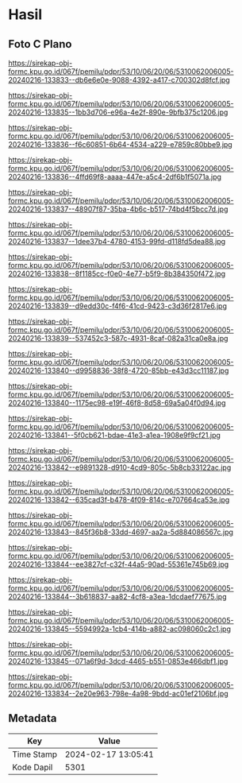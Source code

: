# Hasil

## Foto C Plano

https://sirekap-obj-formc.kpu.go.id/067f/pemilu/pdpr/53/10/06/20/06/5310062006005-20240216-133833--db6e6e0e-9088-4392-a417-c700302d8fcf.jpg

https://sirekap-obj-formc.kpu.go.id/067f/pemilu/pdpr/53/10/06/20/06/5310062006005-20240216-133835--1bb3d706-e96a-4e2f-890e-9bfb375c1206.jpg

https://sirekap-obj-formc.kpu.go.id/067f/pemilu/pdpr/53/10/06/20/06/5310062006005-20240216-133836--f6c60851-6b64-4534-a229-e7859c80bbe9.jpg

https://sirekap-obj-formc.kpu.go.id/067f/pemilu/pdpr/53/10/06/20/06/5310062006005-20240216-133836--4ffd69f8-aaaa-447e-a5c4-2df6b1f5071a.jpg

https://sirekap-obj-formc.kpu.go.id/067f/pemilu/pdpr/53/10/06/20/06/5310062006005-20240216-133837--48907f87-35ba-4b6c-b517-74bd4f5bcc7d.jpg

https://sirekap-obj-formc.kpu.go.id/067f/pemilu/pdpr/53/10/06/20/06/5310062006005-20240216-133837--1dee37b4-4780-4153-99fd-d118fd5dea88.jpg

https://sirekap-obj-formc.kpu.go.id/067f/pemilu/pdpr/53/10/06/20/06/5310062006005-20240216-133838--8f1185cc-f0e0-4e77-b5f9-8b384350f472.jpg

https://sirekap-obj-formc.kpu.go.id/067f/pemilu/pdpr/53/10/06/20/06/5310062006005-20240216-133839--d9edd30c-f4f6-41cd-9423-c3d36f2817e6.jpg

https://sirekap-obj-formc.kpu.go.id/067f/pemilu/pdpr/53/10/06/20/06/5310062006005-20240216-133839--537452c3-587c-4931-8caf-082a31ca0e8a.jpg

https://sirekap-obj-formc.kpu.go.id/067f/pemilu/pdpr/53/10/06/20/06/5310062006005-20240216-133840--d9958836-38f8-4720-85bb-e43d3cc11187.jpg

https://sirekap-obj-formc.kpu.go.id/067f/pemilu/pdpr/53/10/06/20/06/5310062006005-20240216-133840--1175ec98-e19f-46f8-8d58-69a5a04f0d94.jpg

https://sirekap-obj-formc.kpu.go.id/067f/pemilu/pdpr/53/10/06/20/06/5310062006005-20240216-133841--5f0cb621-bdae-41e3-a1ea-1908e9f9cf21.jpg

https://sirekap-obj-formc.kpu.go.id/067f/pemilu/pdpr/53/10/06/20/06/5310062006005-20240216-133842--e9891328-d910-4cd9-805c-5b8cb33122ac.jpg

https://sirekap-obj-formc.kpu.go.id/067f/pemilu/pdpr/53/10/06/20/06/5310062006005-20240216-133842--635cad3f-b478-4f09-814c-e707664ca53e.jpg

https://sirekap-obj-formc.kpu.go.id/067f/pemilu/pdpr/53/10/06/20/06/5310062006005-20240216-133843--845f36b8-33dd-4697-aa2a-5d884086567c.jpg

https://sirekap-obj-formc.kpu.go.id/067f/pemilu/pdpr/53/10/06/20/06/5310062006005-20240216-133844--ee3827cf-c32f-44a5-90ad-55361e745b69.jpg

https://sirekap-obj-formc.kpu.go.id/067f/pemilu/pdpr/53/10/06/20/06/5310062006005-20240216-133844--3b618837-aa82-4cf8-a3ea-1dcdaef77675.jpg

https://sirekap-obj-formc.kpu.go.id/067f/pemilu/pdpr/53/10/06/20/06/5310062006005-20240216-133845--5594992a-1cb4-414b-a882-ac098060c2c1.jpg

https://sirekap-obj-formc.kpu.go.id/067f/pemilu/pdpr/53/10/06/20/06/5310062006005-20240216-133845--071a6f9d-3dcd-4465-b551-0853e466dbf1.jpg

https://sirekap-obj-formc.kpu.go.id/067f/pemilu/pdpr/53/10/06/20/06/5310062006005-20240216-133834--2e20e963-798e-4a98-9bdd-ac01ef2106bf.jpg


## Metadata

| Key        | Value               |
| ---------- | ------------------- |
| Time Stamp | 2024-02-17 13:05:41 |
| Kode Dapil | 5301                |




